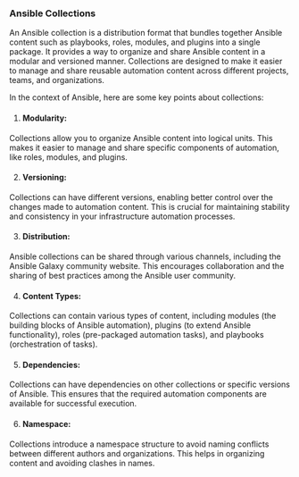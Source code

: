 ### Ansible Collections

An Ansible collection is a distribution format that bundles together Ansible content such as playbooks, roles, modules, and plugins into a single package. It provides a way to organize and share Ansible content in a modular and versioned manner. Collections are designed to make it easier to manage and share reusable automation content across different projects, teams, and organizations.

In the context of Ansible, here are some key points about collections:

1. #### Modularity: 
Collections allow you to organize Ansible content into logical units. This makes it easier to manage and share specific components of automation, like roles, modules, and plugins.

2. #### Versioning: 
Collections can have different versions, enabling better control over the changes made to automation content. This is crucial for maintaining stability and consistency in your infrastructure automation processes.

3. #### Distribution: 
Ansible collections can be shared through various channels, including the Ansible Galaxy community website. This encourages collaboration and the sharing of best practices among the Ansible user community.

4. #### Content Types: 
Collections can contain various types of content, including modules (the building blocks of Ansible automation), plugins (to extend Ansible functionality), roles (pre-packaged automation tasks), and playbooks (orchestration of tasks).

5. #### Dependencies: 
Collections can have dependencies on other collections or specific versions of Ansible. This ensures that the required automation components are available for successful execution.

6. #### Namespace: 
Collections introduce a namespace structure to avoid naming conflicts between different authors and organizations. This helps in organizing content and avoiding clashes in names.
